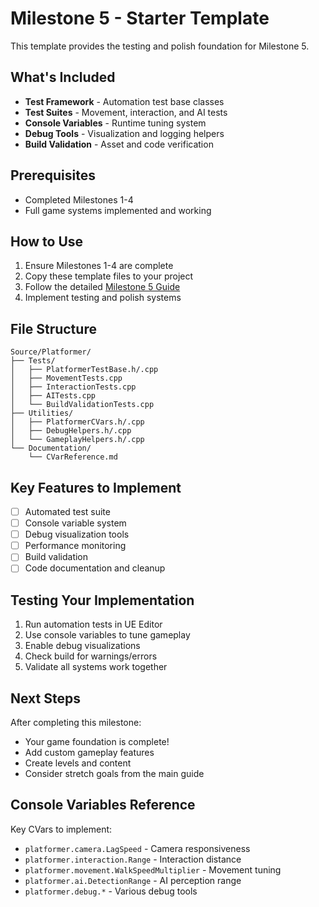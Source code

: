 # Milestone 5 - Starter Template

This template provides the testing and polish foundation for Milestone 5.

## What's Included

- **Test Framework** - Automation test base classes
- **Test Suites** - Movement, interaction, and AI tests
- **Console Variables** - Runtime tuning system
- **Debug Tools** - Visualization and logging helpers
- **Build Validation** - Asset and code verification

## Prerequisites

- Completed Milestones 1-4
- Full game systems implemented and working

## How to Use

1. Ensure Milestones 1-4 are complete
2. Copy these template files to your project
3. Follow the detailed [Milestone 5 Guide](/guide/milestone-5-detailed)
4. Implement testing and polish systems

## File Structure

```
Source/Platformer/
├── Tests/
│   ├── PlatformerTestBase.h/.cpp
│   ├── MovementTests.cpp
│   ├── InteractionTests.cpp
│   ├── AITests.cpp
│   └── BuildValidationTests.cpp
├── Utilities/
│   ├── PlatformerCVars.h/.cpp
│   ├── DebugHelpers.h/.cpp
│   └── GameplayHelpers.h/.cpp
└── Documentation/
    └── CVarReference.md
```

## Key Features to Implement

- [ ] Automated test suite
- [ ] Console variable system
- [ ] Debug visualization tools
- [ ] Performance monitoring
- [ ] Build validation
- [ ] Code documentation and cleanup

## Testing Your Implementation

1. Run automation tests in UE Editor
2. Use console variables to tune gameplay
3. Enable debug visualizations
4. Check build for warnings/errors
5. Validate all systems work together

## Next Steps

After completing this milestone:

- Your game foundation is complete!
- Add custom gameplay features
- Create levels and content
- Consider stretch goals from the main guide

## Console Variables Reference

Key CVars to implement:

- `platformer.camera.LagSpeed` - Camera responsiveness
- `platformer.interaction.Range` - Interaction distance
- `platformer.movement.WalkSpeedMultiplier` - Movement tuning
- `platformer.ai.DetectionRange` - AI perception range
- `platformer.debug.*` - Various debug tools
